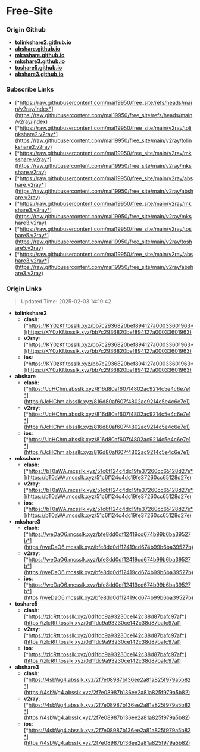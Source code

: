 # Free-Site

### Origin Github

- [**tolinkshare2.github.io**](https://github.com/tolinkshare2/tolinkshare2.github.io)
- [**abshare.github.io**](https://github.com/abshare/abshare.github.io)
- [**mksshare.github.io**](https://github.com/mksshare/mksshare.github.io)
- [**mkshare3.github.io**](https://github.com/mkshare3/mkshare3.github.io)
- [**toshare5.github.io**](https://github.com/toshare5/toshare5.github.io)
- [**abshare3.github.io**](https://github.com/abshare3/abshare3.github.io)

### Subscribe Links

- [*https://raw.githubusercontent.com/mai19950/free_site/refs/heads/main/v2ray/index*](https://raw.githubusercontent.com/mai19950/free_site/refs/heads/main/v2ray/index)
- [*https://raw.githubusercontent.com/mai19950/free_site/main/v2ray/tolinkshare2.v2ray*](https://raw.githubusercontent.com/mai19950/free_site/main/v2ray/tolinkshare2.v2ray)
- [*https://raw.githubusercontent.com/mai19950/free_site/main/v2ray/mksshare.v2ray*](https://raw.githubusercontent.com/mai19950/free_site/main/v2ray/mksshare.v2ray)
- [*https://raw.githubusercontent.com/mai19950/free_site/main/v2ray/abshare.v2ray*](https://raw.githubusercontent.com/mai19950/free_site/main/v2ray/abshare.v2ray)
- [*https://raw.githubusercontent.com/mai19950/free_site/main/v2ray/mkshare3.v2ray*](https://raw.githubusercontent.com/mai19950/free_site/main/v2ray/mkshare3.v2ray)
- [*https://raw.githubusercontent.com/mai19950/free_site/main/v2ray/toshare5.v2ray*](https://raw.githubusercontent.com/mai19950/free_site/main/v2ray/toshare5.v2ray)
- [*https://raw.githubusercontent.com/mai19950/free_site/main/v2ray/abshare3.v2ray*](https://raw.githubusercontent.com/mai19950/free_site/main/v2ray/abshare3.v2ray)

### Origin Links

> Updated Time: 2025-02-03 14:19:42

- **tolinkshare2**
  - **clash**: [*https://KY0zKf.tosslk.xyz/bb7c2936820bef894127a00033601963*](https://KY0zKf.tosslk.xyz/bb7c2936820bef894127a00033601963)
  - **v2ray**: [*https://KY0zKf.tosslk.xyz/bb7c2936820bef894127a00033601963*](https://KY0zKf.tosslk.xyz/bb7c2936820bef894127a00033601963)
  - **ios**: [*https://KY0zKf.tosslk.xyz/bb7c2936820bef894127a00033601963*](https://KY0zKf.tosslk.xyz/bb7c2936820bef894127a00033601963)
- **abshare**
  - **clash**: [*https://JcHChm.absslk.xyz/816d80af607f4802ac9214c5e4c6e7e1*](https://JcHChm.absslk.xyz/816d80af607f4802ac9214c5e4c6e7e1)
  - **v2ray**: [*https://JcHChm.absslk.xyz/816d80af607f4802ac9214c5e4c6e7e1*](https://JcHChm.absslk.xyz/816d80af607f4802ac9214c5e4c6e7e1)
  - **ios**: [*https://JcHChm.absslk.xyz/816d80af607f4802ac9214c5e4c6e7e1*](https://JcHChm.absslk.xyz/816d80af607f4802ac9214c5e4c6e7e1)
- **mksshare**
  - **clash**: [*https://bT0aWA.mcsslk.xyz/51c6f124c4dc19fe37260cc65128d27e*](https://bT0aWA.mcsslk.xyz/51c6f124c4dc19fe37260cc65128d27e)
  - **v2ray**: [*https://bT0aWA.mcsslk.xyz/51c6f124c4dc19fe37260cc65128d27e*](https://bT0aWA.mcsslk.xyz/51c6f124c4dc19fe37260cc65128d27e)
  - **ios**: [*https://bT0aWA.mcsslk.xyz/51c6f124c4dc19fe37260cc65128d27e*](https://bT0aWA.mcsslk.xyz/51c6f124c4dc19fe37260cc65128d27e)
- **mkshare3**
  - **clash**: [*https://weDaO6.mcsslk.xyz/bfe8dd0df12419cd674b99b6ba39527b*](https://weDaO6.mcsslk.xyz/bfe8dd0df12419cd674b99b6ba39527b)
  - **v2ray**: [*https://weDaO6.mcsslk.xyz/bfe8dd0df12419cd674b99b6ba39527b*](https://weDaO6.mcsslk.xyz/bfe8dd0df12419cd674b99b6ba39527b)
  - **ios**: [*https://weDaO6.mcsslk.xyz/bfe8dd0df12419cd674b99b6ba39527b*](https://weDaO6.mcsslk.xyz/bfe8dd0df12419cd674b99b6ba39527b)
- **toshare5**
  - **clash**: [*https://zlcRtt.tosslk.xyz/0d1fdc9a93230ce142c38d87bafc97af*](https://zlcRtt.tosslk.xyz/0d1fdc9a93230ce142c38d87bafc97af)
  - **v2ray**: [*https://zlcRtt.tosslk.xyz/0d1fdc9a93230ce142c38d87bafc97af*](https://zlcRtt.tosslk.xyz/0d1fdc9a93230ce142c38d87bafc97af)
  - **ios**: [*https://zlcRtt.tosslk.xyz/0d1fdc9a93230ce142c38d87bafc97af*](https://zlcRtt.tosslk.xyz/0d1fdc9a93230ce142c38d87bafc97af)
- **abshare3**
  - **clash**: [*https://4sbWg4.absslk.xyz/2f7e08987b136ee2a81a825f979a5b82*](https://4sbWg4.absslk.xyz/2f7e08987b136ee2a81a825f979a5b82)
  - **v2ray**: [*https://4sbWg4.absslk.xyz/2f7e08987b136ee2a81a825f979a5b82*](https://4sbWg4.absslk.xyz/2f7e08987b136ee2a81a825f979a5b82)
  - **ios**: [*https://4sbWg4.absslk.xyz/2f7e08987b136ee2a81a825f979a5b82*](https://4sbWg4.absslk.xyz/2f7e08987b136ee2a81a825f979a5b82)
